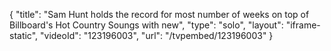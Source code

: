 {
    "title": "Sam Hunt holds the record for most number of weeks on top of Billboard's Hot Country Soungs with new",
    "type": "solo",
    "layout": "iframe-static",
    "videoId": "123196003",
    "url": "\/tvpembed\/123196003"
}